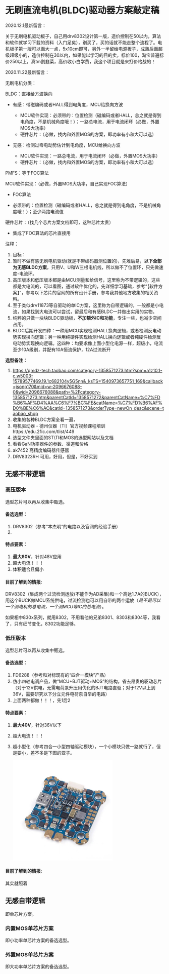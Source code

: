 # 无刷直流电机(BLDC)驱动器方案敲定稿

2020.12.1最新留言：

关于无刷电机驱动板子，自己用drv8302设计第一版，造价控制在50以内，算法和软件就学习下载的资料（入门足矣），别买了，买的话就不能走整个流程了。电机板子第一版可以画大一点，5x10cm即可，另外一半留给电源板子，成熟后画超级超级小的，造价控制在30以内，如果能以学习的目的卖，标价100，淘宝普遍标价250以上，真tm割韭菜，高价收小白学费，我这个项目就是来打价格战的！

2020.11.22最新留言：

无刷电机分类：

BLDC：直接给方波换向

-   有感：带磁编码或者HALL得到电角度，MCU给换向方波
    -   MCU软件实现：必须带的：位置检测（磁编码或者HALL，总之就是得到电角度，不是机械角度哦！）；一路总电流，用于电流闭环（必做，外置MOS大功率）
    -   硬件芯片：（必做，找内和外置MOS的方案，即功率有小和大可以选）

-   无感：检测过零电动势估计到电角度，MCU给换向方波
    -   MCU软件实现：一路总电流，用于电流闭环（必做，外置MOS大功率）
    -   硬件芯片：（必做，找内和外置MOS的方案，即功率有小和大可以选）

PMFS：等于FOC算法

MCU软件实现：（必做，外置MOS大功率，自己实现FOC算法）

-   FOC算法

-   必须带的：位置检测（磁编码或者HALL，总之就是得到电角度，不是机械角度哦！）；至少两路电流值

硬件芯片：（找几个芯片方案文档即可，这种芯片太贵）

-   集成了FOC算法的芯片直接用

注释：

1. 目标：
2. 暂时不做有感无刷电机驱动(就是不带编码器测位置的)，先难后易，**以下全部为无感BLDC方案**，只用V、U和W三根电机线，所以做不了位置环，只先做速度-电流环。
3. 高压版本和低压版本都是由MCU测量和给信号，这里称为不带逻辑的，这些都是大电流的，可以看图，通过软件优化的，先详细学习基础，参考“【软件方案】”，参考以下芯片的官网的所有设计手册，参考我其他地方收集的相关资料。
4. 至于类似drv11873等自驱动的单IC方案，这里称为自带逻辑的，一般都是小电流，如果找到大电流可以尝试，留最后和有感BLDC一并做出实用的实物。
5. 纯粹的只做一块块BLDC驱动板，**不加额外IC和功能**，专注一些，也减少空间占用。
6. BLDC后期开发四种：一种用MCU实现检测HALL换向逻辑，或者检测反电动势实现换向逻辑；另一种用纯硬件实现检测HALL换向逻辑或者纯硬件检测反电动势实现换向逻辑。这四种：均要求像上面小型化电源一样，超级小，电流至少10A级别，并配有10A恒流保护，12A过流断开

**选型备注：**

1. https://qmdz-tech.taobao.com/category-1358571273.htm?spm=a1z10.1-c.w5003-15789577469.19.1c682104y5G5nn&_ksTS=1540973657751_169&callback=jsonp170&mid=w-2096676088-0&wid=2096676088&path=%2Fcategory-1358571273.htm&parentCatId=1358571272&parentCatName=%C7%FD%B6%AF%D4%AA%C6%F7%BC%FE&catName=%C7%FD%B6%AF%D0%BE%C6%AC&catId=1358571273&orderType=newOn_desc&scene=taobao_shop
2. 收集的各种BLDC方案全看一遍，
3. 电机驱动器 - 德州仪器（TI）官方视频课程培训https://edu.21ic.com/tlist/449
4. 选型文件夹里面的ST\TI和MOS的选型网站以及文档
5. 看看GaN功率器件的参数、渠道和价格
6. ak7452  高精度编码器传感器
7. DRV8323RH 可用，好用，但是，不好买到



## 无感不带逻辑

### 高压版本

选型芯片可以再从收集中甄选。

#### 备选选型：

1. DRV8302（参考“本杰明”的电路以及官网的经验手册）
2. 

#### 特点要素：

1. **最大60V**，针对48V应用
2. 超大电流！！！
3. 体积适合且偏小

#### 目前了解到的情报:

DRV8302（集成两个过流检测运放(不能作为AD采集)和一个高达1.7A的BUCK），用这个BUCK做MCU系统供电，过流检测也可以用自带的两个运放（*是不是可以一个测电机的总电流，一个测MCU等IC的总电流*）。

如果相中830x系列，就用8302，不用看他的兄弟8301、8303和8304等，我看了，只有细节变化，8302功能足够。

### 低压版本

选型芯片可以再从收集中甄选。

#### 备选选型：

1. FD6288（参考和对标现有的“四合一模块”产品）
2. 仿小四轴电调产品，做“MCU+BJT驱动+MOS”的结构，省去昂贵的驱动芯片（对于12V供电，无需电荷泵升压用优化的BJT电路直驱；对于12V以上到36V，需要研究以下分立元件电荷泵自举的电路）
3. 上面两种都做！！！，先1后2

#### 特点要素：

1. **最大40V**，针对36V以下

2. 超大电流！！！

3. 超小型化（参考四合一小型四轴驱动模块），一个小模块只做一路就行了，但是要小，差不多是下图的亚子。

   <img src="大总结-方案选择.assets/-111864381.jpg" alt="-111864381" style="zoom:33%;" />

#### 目前了解到的情报:

其实就照着

## 无感自带逻辑

即单芯片方案。

### 内置MOS单芯片方案

即小功率单芯片方案的备选选型。

### 外置MOS单芯片方案

即大功率单芯片方案的备选选型。

